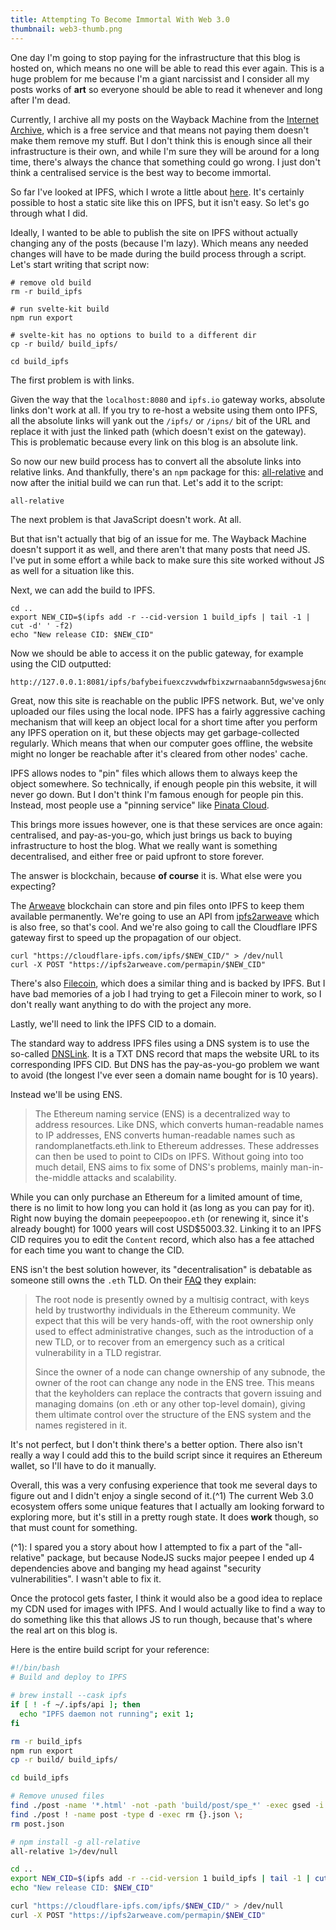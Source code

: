 ```yaml
---
title: Attempting To Become Immortal With Web 3.0
thumbnail: web3-thumb.png
---
```


One day I'm going to stop paying for the infrastructure that this blog is hosted on, which means no one will be able to read this ever again. This is a huge problem for me because I'm a giant narcissist and I consider all my posts works of **art** so everyone should be able to read it whenever and long after I'm dead.

Currently, I archive all my posts on the Wayback Machine from the [Internet Archive](https://archive.org), which is a free service and that means not paying them doesn't make them remove my stuff. But I don't think this is enough since all their infrastructure is their own, and while I'm sure they will be around for a long time, there's always the chance that something could go wrong. I just don't think a centralised service is the best way to become immortal.

So far I've looked at IPFS, which I wrote a little about [here](/post/645dfc8b4b80108a9270468514a1d6b0492ea7ec1da1115668620e540f2a0516). It's certainly possible to host a static site like this on IPFS, but it isn't easy. So let's go through what I did.

Ideally, I wanted to be able to publish the site on IPFS without actually changing any of the posts (because I'm lazy). Which means any needed changes will have to be made during the build process through a script. Let's start writing that script now:

```
# remove old build
rm -r build_ipfs

# run svelte-kit build
npm run export

# svelte-kit has no options to build to a different dir
cp -r build/ build_ipfs/

cd build_ipfs
```

The first problem is with links.

Given the way that the `localhost:8080` and `ipfs.io` gateway works, absolute links don't work at all. If you try to re-host a website using them onto IPFS, all the absolute links will yank out the `/ipfs/` or `/ipns/` bit of the URL and replace it with just the linked path (which doesn't exist on the gateway). This is problematic because every link on this blog is an absolute link.

So now our new build process has to convert all the absolute links into relative links. And thankfully, there's an `npm` package for this: [all-relative](https://www.npmjs.com/package/all-relative) and now after the initial build we can run that. Let's add it to the script:

```bash
all-relative
```

The next problem is that JavaScript doesn't work. At all.

But that isn't actually that big of an issue for me. The Wayback Machine doesn't support it as well, and there aren't that many posts that need JS. I've put in some effort a while back to make sure this site worked without JS as well for a situation like this.

Next, we can add the build to IPFS.

```
cd ..
export NEW_CID=$(ipfs add -r --cid-version 1 build_ipfs | tail -1 | cut -d' ' -f2)
echo "New release CID: $NEW_CID"
```

Now we should be able to access it on the public gateway, for example using the CID outputted:

```
http://127.0.0.1:8081/ipfs/bafybeifuexczvwdwfbixzwrnaabann5dgwswesaj6noyhgeuedktvyeuma
```

Great, now this site is reachable on the public IPFS network. But, we've only uploaded our files using the local node. IPFS has a fairly aggressive caching mechanism that will keep an object local for a short time after you perform any IPFS operation on it, but these objects may get garbage-collected regularly. Which means that when our computer goes offline, the website might no longer be reachable after it's cleared from other nodes' cache.

IPFS allows nodes to "pin" files which allows them to always keep the object somewhere. So technically, if enough people pin this website, it will never go down. But I don't think I'm famous enough for people pin this. Instead, most people use a "pinning service" like [Pinata Cloud](https://pinata.cloud).

This brings more issues however, one is that these services are once again: centralised, and pay-as-you-go, which just brings us back to buying infrastructure to host the blog. What we really want is something decentralised, and either free or paid upfront to store forever.

The answer is blockchain, because **of course** it is. What else were you expecting?

The [Arweave](https://www.arweave.org) blockchain can store and pin files onto IPFS to keep them available permanently. We're going to use an API from [ipfs2arweave](https://ipfs2arweave.com) which is also free, so that's cool. And we're also going to call the Cloudflare IPFS gateway first to speed up the propagation of our object.

```
curl "https://cloudflare-ipfs.com/ipfs/$NEW_CID/" > /dev/null
curl -X POST "https://ipfs2arweave.com/permapin/$NEW_CID"
```

There's also [Filecoin](https://filecoin.io), which does a similar thing and is backed by IPFS. But I have bad memories of a job I had trying to get a Filecoin miner to work, so I don't really want anything to do with the project any more.

Lastly, we'll need to link the IPFS CID to a domain.

The standard way to address IPFS files using a DNS system is to use the so-called [DNSLink](https://docs.ipfs.io/concepts/dnslink/). It is a TXT DNS record that maps the website URL to its corresponding IPFS CID. But DNS has the pay-as-you-go problem we want to avoid (the longest I've ever seen a domain name bought for is 10 years).

Instead we'll be using ENS.

> The Ethereum naming service (ENS) is a decentralized way to address resources. Like DNS, which converts human-readable names to IP addresses, ENS converts human-readable names such as randomplanetfacts.eth.link to Ethereum addresses. These addresses can then be used to point to CIDs on IPFS. Without going into too much detail, ENS aims to fix some of DNS's problems, mainly man-in-the-middle attacks and scalability.

While you can only purchase an Ethereum for a limited amount of time, there is no limit to how long you can hold it (as long as you can pay for it). Right now buying the domain `peepeepoopoo.eth` (or renewing it, since it's already bought) for 1000 years will cost USD$5003.32. Linking it to an IPFS CID requires you to edit the `Content` record, which also has a fee attached for each time you want to change the CID.

ENS isn't the best solution however, its "decentralisation" is debatable as someone still owns the `.eth` TLD. On their [FAQ](https://docs.ens.domains/frequently-asked-questions#who-owns-the-ens-rootnode-what-powers-does-that-grant-them) they explain:

> The root node is presently owned by a multisig contract, with keys held by trustworthy individuals in the Ethereum community. We expect that this will be very hands-off, with the root ownership only used to effect administrative changes, such as the introduction of a new TLD, or to recover from an emergency such as a critical vulnerability in a TLD registrar.
>
> Since the owner of a node can change ownership of any subnode, the owner of the root can change any node in the ENS tree. This means that the keyholders can replace the contracts that govern issuing and managing domains (on .eth or any other top-level domain), giving them ultimate control over the structure of the ENS system and the names registered in it.

It's not perfect, but I don't think there's a better option. There also isn't really a way I could add this to the build script since it requires an Ethereum wallet, so I'll have to do it manually.

Overall, this was a very confusing experience that took me several days to figure out and I didn't enjoy a single second of it.(^1) The current Web 3.0 ecosystem offers some unique features that I actually am looking forward to exploring more, but it's still in a pretty rough state. It does **work** though, so that must count for something.

(^1): I spared you a story about how I attempted to fix a part of the "all-relative" package, but because NodeJS sucks major peepee I ended up 4 dependencies above and banging my head against "security vulnerabilities". I wasn't able to fix it.

Once the protocol gets faster, I think it would also be a good idea to replace my CDN used for images with IPFS. And I would actually like to find a way to do something like this that allows JS to run though, because that's where the real art on this blog is.

Here is the entire build script for your reference:

```bash
#!/bin/bash
# Build and deploy to IPFS

# brew install --cask ipfs
if [ ! -f ~/.ipfs/api ]; then
  echo "IPFS daemon not running"; exit 1;
fi

rm -r build_ipfs
npm run export
cp -r build/ build_ipfs/

cd build_ipfs

# Remove unused files
find ./post -name '*.html' -not -path 'build/post/spe_*' -exec gsed -i '/type="svelte-data"/d' {} \;
find ./post ! -name post -type d -exec rm {}.json \;
rm post.json

# npm install -g all-relative
all-relative 1>/dev/null

cd ..
export NEW_CID=$(ipfs add -r --cid-version 1 build_ipfs | tail -1 | cut -d' ' -f2)
echo "New release CID: $NEW_CID"

curl "https://cloudflare-ipfs.com/ipfs/$NEW_CID/" > /dev/null
curl -X POST "https://ipfs2arweave.com/permapin/$NEW_CID"
```
